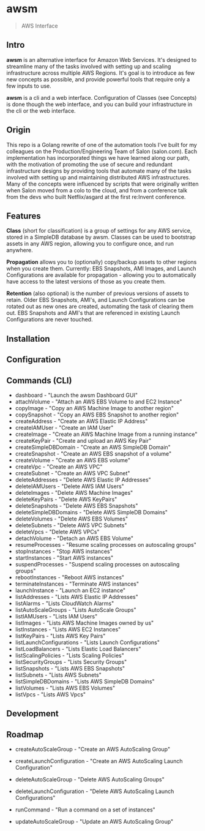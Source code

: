 # awsm
> AWS Interface

## Intro
**awsm** is an alternative interface for Amazon Web Services. It's designed to streamline many of the tasks involved with setting up and scaling infrastructure across multiple AWS Regions. It's goal is to introduce as few new concepts as possible, and provide powerful tools that require only a few inputs to use.

**awsm** is a cli and a web interface. Configuration of Classes (see Concepts) is done though the web interface, and you can build your infrastructure in the cli or the web interface.


## Origin
This repo is a Golang rewrite of one of the automation tools I've built for my colleagues on the Production/Engineering Team of Salon (salon.com). Each implementation has incorporated things we have learned along our path, with the motivation of promoting the use of secure and redundant infrastructure designs by providing tools that automate many of the tasks involved with setting up and maintaining distributed AWS infrastructures. Many of the concepts were influenced by scripts that were originally written when Salon moved from a colo to the cloud, and from a conference talk from the devs who built Netflix/asgard at the first re:Invent conference.


## Features
**Class** (short for classification) is a group of settings for any AWS service, stored in a SimpleDB database by awsm. Classes can be used to bootstrap assets in any AWS region, allowing you to configure once, and run anywhere.

**Propagation** allows you to (optionally) copy/backup assets to other regions when you create them. Currently: EBS Snapshots, AMI Images, and Launch Configurations are available for propagation - allowing you to automatically have access to the latest versions of those as you create them.

**Retention** (also optional) is the number of previous versions of assets to retain. Older EBS Snapshots, AMI's, and Launch Configurations can be rotated out as new ones are created, automating the task of clearing them out. EBS Snapshots and AMI's that are referenced in existing Launch Configurations are never touched.


## Installation


## Configuration



## Commands (CLI)
* dashboard - "Launch the awsm Dashboard GUI"
* attachVolume - "Attach an AWS EBS Volume to and EC2 Instance"
* copyImage - "Copy an AWS Machine Image to another region"
* copySnapshot - "Copy an AWS EBS Snapshot to another region"
* createAddress - "Create an AWS Elastic IP Address"
* createIAMUser - "Create an IAM User"
* createImage - "Create an AWS Machine Image from a running instance"
* createKeyPair - "Create and upload an AWS Key Pair"
* createSimpleDBDomain - "Create an AWS SimpleDB Domain"
* createSnapshot - "Create an AWS EBS snapshot of a volume"
* createVolume - "Create an AWS EBS volume"
* createVpc - "Create an AWS VPC"
* createSubnet - "Create an AWS VPC Subnet"
* deleteAddresses - "Delete AWS Elastic IP Addresses"
* deleteIAMUsers - "Delete AWS IAM Users"
* deleteImages - "Delete AWS Machine Images"
* deleteKeyPairs - "Delete AWS KeyPairs"
* deleteSnapshots - "Delete AWS EBS Snapshots"
* deleteSimpleDBDomains - "Delete AWS SimpleDB Domains"
* deleteVolumes - "Delete AWS EBS Volumes"
* deleteSubnets - "Delete AWS VPC Subnets"
* deleteVpcs - "Delete AWS VPCs"
* detachVolume - "Detach an AWS EBS Volume"
* resumeProcesses - "Resume scaling processes on autoscaling groups"
* stopInstances - "Stop AWS instances"
* startInstances - "Start AWS instances"
* suspendProcesses - "Suspend scaling processes on autoscaling groups"
* rebootInstances - "Reboot AWS instances"
* terminateInstances - "Terminate AWS instances"
* launchInstance - "Launch an EC2 instance"
* listAddresses - "Lists AWS Elastic IP Addresses"
* listAlarms - "Lists CloudWatch Alarms"
* listAutoScaleGroups - "Lists AutoScale Groups"
* listIAMUsers - "Lists IAM Users"
* listImages - "Lists AWS Machine Images owned by us"
* listInstances - "Lists AWS EC2 Instances"
* listKeyPairs - "Lists AWS Key Pairs"
* listLaunchConfigurations - "Lists Launch Configurations"
* listLoadBalancers - "Lists Elastic Load Balancers"
* listScalingPolicies - "Lists Scaling Policies"
* listSecurityGroups - "Lists Security Groups"
* listSnapshots - "Lists AWS EBS Snapshots"
* listSubnets - "Lists AWS Subnets"
* listSimpleDBDomains - "Lists AWS SimpleDB Domains"
* listVolumes - "Lists AWS EBS Volumes"
* listVpcs - "Lists AWS Vpcs"


## Development


## Roadmap

* createAutoScaleGroup - "Create an AWS AutoScaling Group"
* createLaunchConfiguration - "Create an AWS AutoScaling Launch Configuration"

* deleteAutoScaleGroup - "Delete AWS AutoScaling Groups"
* deleteLaunchConfiguration - "Delete AWS AutoScaling Launch Configurations"

* runCommand - "Run a command on a set of instances"
* updateAutoScaleGroup - "Update an AWS AutoScaling Group"




